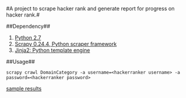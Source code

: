 #A project to scrape hacker rank and generate report for progress on hacker rank.#

##Dependency##

1. [Python 2.7](https://www.python.org/download/releases/2.7/)
2. [Scrapy 0.24.4, Python scraper framework](http://scrapy.org/)
3. [Jinja2: Python template engine](http://jinja.pocoo.org/)


##Usage##
```
scrapy crawl DomainCategory -a username=<hackerranker username> -a password=<hackerranker password>
```

[sample results](http://htmlpreview.github.io/?https://github.com/QAMichaelPeng/hackerrank_crawler/blob/master/crawl_results/report_20141213.html)